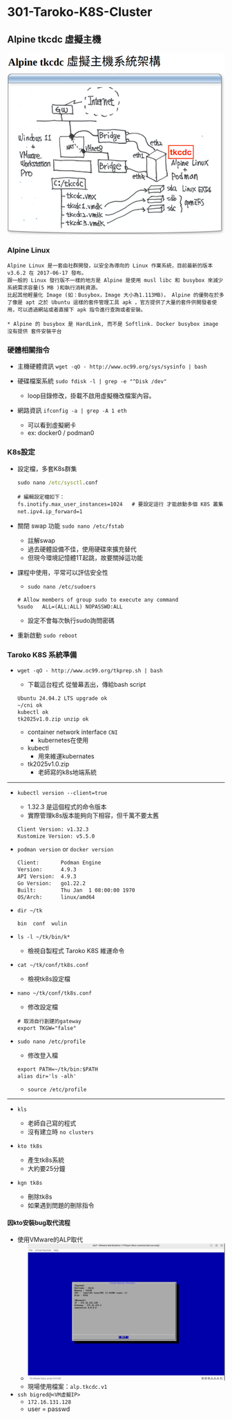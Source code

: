 # 301-Taroko-K8S-Cluster

## Alpine tkcdc  虛擬主機

![1](./images/1.png)

### Alpine Linux

```
Alpine Linux 是一套由社群開發，以安全為導向的 Linux 作業系統，目前最新的版本 v3.6.2 在 2017-06-17 發布。
跟一般的 Linux 發行版不一樣的地方是 Alpine 是使用 musl libc 和 busybox 來減少系統需求容量(5 MB )和執行消耗資源。
比起其他輕量化 Image (如：Busybox，Image 大小為1.113MB)， Alpine 的優勢在於多了像是 apt 之於 Ubuntu 這樣的套件管理工具 apk ，官方提供了大量的套件供開發者使用，可以透過網站或者直接下 apk 指令進行查詢或者安裝。

* Alpine 的 busybox 是 HardLink, 而不是 Softlink. Docker busybox image 沒有提供 套件安裝平台
```

### 硬體相關指令

- 主機硬體資訊 `wget -qO - http://www.oc99.org/sys/sysinfo | bash`

- 硬碟檔案系統 `sudo fdisk -l | grep -e "^Disk /dev"`
  - loop目錄修改，掛載不啟用虛擬機改檔案內容。

- 網路資訊 `ifconfig -a | grep -A 1 eth`
  - 可以看到虛擬網卡
  - ex: docker0 / podman0


### K8s設定

- 設定檔，多套K8s群集
  ```cmd
  sudo nano /etc/sysctl.conf
  
  # 編輯設定檔如下：
  fs.inotify.max_user_instances=1024   # 要設定這行 才能啟動多個 K8S 叢集
  net.ipv4.ip_forward=1
  ```

- 關閉 swap 功能 `sudo nano /etc/fstab`
  - 註解swap
  - 過去硬體設備不佳，使用硬碟來擴充替代
  - 但現今環境記憶體1T起跳，故要關掉這功能

- 課程中使用，平常可以評估安全性
  - `sudo nano /etc/sudoers`
  ```
  # Allow members of group sudo to execute any command
  %sudo   ALL=(ALL:ALL) NOPASSWD:ALL
  ```
  - 設定不會每次執行sudo詢問密碼
- 重新啟動 `sudo reboot`


### Taroko K8S 系統準備

- `wget -qO - http://www.oc99.org/tkprep.sh | bash`
  - 下載這台程式 從螢幕丟出，傳給bash script
  ```
  Ubuntu 24.04.2 LTS upgrade ok
  ~/cni ok
  kubectl ok
  tk2025v1.0.zip unzip ok
  ```

  - container network interface `CNI`
    - kubernetes在使用
  - kubectl
    - 用來維運kubernates
  - tk2025v1.0.zip
    - 老師寫的k8s地端系統

-----

- `kubectl version --client=true`
  - 1.32.3 是這個程式的命令版本
  - 實際管理k8s版本能夠向下相容，但千萬不要太舊
  ```
  Client Version: v1.32.3
  Kustomize Version: v5.5.0
  ```

- `podman version` or `docker version`
  ```
  Client:       Podman Engine
  Version:      4.9.3
  API Version:  4.9.3
  Go Version:   go1.22.2
  Built:        Thu Jan  1 08:00:00 1970
  OS/Arch:      linux/amd64
  ```

- `dir ~/tk`
  ```
  bin  conf  wulin
  ```

- `ls -l ~/tk/bin/k*`
  - 檢視自製程式 Taroko K8S 維運命令

- `cat ~/tk/conf/tk8s.conf`
  - 檢視tk8s設定檔

- `nano ~/tk/conf/tk8s.conf`
  - 修改設定檔
  ```
  # 取消自行創建的gateway
  export TKGW="false"
  ```

- `sudo nano /etc/profile`
  - 修改登入檔
  ```
  export PATH=~/tk/bin:$PATH
  alias dir='ls -alh'
  ```
  - `source /etc/profile`

-----

- `kls`
  - 老師自己寫的程式
  - 沒有建立時 `no clusters`

- `kto tk8s`
  - 產生tk8s系統
  - 大約要25分鐘

- `kgn tk8s`
  - 刪除tk8s
  - 如果遇到問題的刪除指令

#### 因kto安裝bug取代流程

- 使用VMware的ALP取代
  - ![2](./images/2.png)
  - 現場使用檔案：`alp.tkcdc.v1`
- `ssh bigred@<VM虛擬IP>`
  - `172.16.131.128`
  - user = passwd